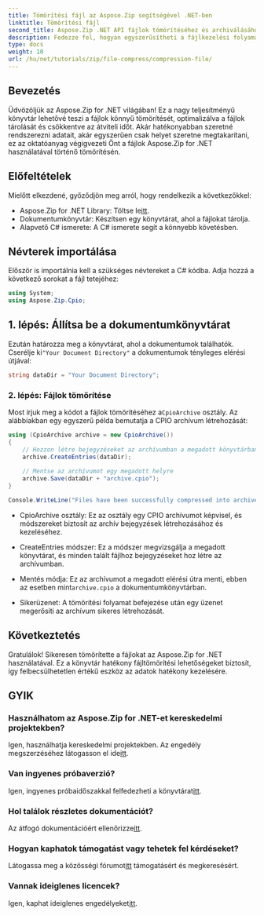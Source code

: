 ```yaml
---
title: Tömörítési fájl az Aspose.Zip segítségével .NET-ben
linktitle: Tömörítési fájl
second_title: Aspose.Zip .NET API fájlok tömörítéséhez és archiválásához
description: Fedezze fel, hogyan egyszerűsítheti a fájlkezelési folyamatot az Aspose.Zip for .NET segítségével. Ez a részletes útmutató végigvezeti a fájlok tömörítésének lépésein.
type: docs
weight: 10
url: /hu/net/tutorials/zip/file-compress/compression-file/
---
```

## Bevezetés

Üdvözöljük az Aspose.Zip for .NET világában! Ez a nagy teljesítményű könyvtár lehetővé teszi a fájlok könnyű tömörítését, optimalizálva a fájlok tárolását és csökkentve az átviteli időt. Akár hatékonyabban szeretné rendszerezni adatait, akár egyszerűen csak helyet szeretne megtakarítani, ez az oktatóanyag végigvezeti Önt a fájlok Aspose.Zip for .NET használatával történő tömörítésén.

## Előfeltételek

Mielőtt elkezdené, győződjön meg arról, hogy rendelkezik a következőkkel:

-  Aspose.Zip for .NET Library: Töltse le[itt](https://releases.aspose.com/zip/net/).
- Dokumentumkönyvtár: Készítsen egy könyvtárat, ahol a fájlokat tárolja.
- Alapvető C# ismerete: A C# ismerete segít a könnyebb követésben.

## Névterek importálása

Először is importálnia kell a szükséges névtereket a C# kódba. Adja hozzá a következő sorokat a fájl tetejéhez:

```csharp
using System;
using Aspose.Zip.Cpio;
```

## 1. lépés: Állítsa be a dokumentumkönyvtárat

Ezután határozza meg a könyvtárat, ahol a dokumentumok találhatók. Cserélje ki`"Your Document Directory"` a dokumentumok tényleges elérési útjával:

```csharp
string dataDir = "Your Document Directory";
```

### 2. lépés: Fájlok tömörítése

 Most írjuk meg a kódot a fájlok tömörítéséhez a`CpioArchive` osztály. Az alábbiakban egy egyszerű példa bemutatja a CPIO archívum létrehozását:

```csharp
using (CpioArchive archive = new CpioArchive())
{
    // Hozzon létre bejegyzéseket az archívumban a megadott könyvtárban lévő fájlok alapján
    archive.CreateEntries(dataDir);
    
    // Mentse az archívumot egy megadott helyre
    archive.Save(dataDir + "archive.cpio");
}

Console.WriteLine("Files have been successfully compressed into archive.cpio!");
```

- CpioArchive osztály: Ez az osztály egy CPIO archívumot képvisel, és módszereket biztosít az archív bejegyzések létrehozásához és kezeléséhez.
  
- CreateEntries módszer: Ez a módszer megvizsgálja a megadott könyvtárat, és minden talált fájlhoz bejegyzéseket hoz létre az archívumban.
  
-  Mentés módja: Ez az archívumot a megadott elérési útra menti, ebben az esetben mint`archive.cpio` a dokumentumkönyvtárban.
  
- Sikerüzenet: A tömörítési folyamat befejezése után egy üzenet megerősíti az archívum sikeres létrehozását.

## Következtetés

Gratulálok! Sikeresen tömörítette a fájlokat az Aspose.Zip for .NET használatával. Ez a könyvtár hatékony fájltömörítési lehetőségeket biztosít, így felbecsülhetetlen értékű eszköz az adatok hatékony kezelésére.

## GYIK

### Használhatom az Aspose.Zip for .NET-et kereskedelmi projektekben?
 Igen, használhatja kereskedelmi projektekben. Az engedély megszerzéséhez látogasson el ide[itt](https://purchase.conholdate.com/buy).

### Van ingyenes próbaverzió?
 Igen, ingyenes próbaidőszakkal felfedezheti a könyvtárat[itt](https://releases.aspose.com/).

### Hol találok részletes dokumentációt?
 Az átfogó dokumentációért ellenőrizze[itt](https://reference.aspose.com/zip/net/).

### Hogyan kaphatok támogatást vagy tehetek fel kérdéseket?
 Látogassa meg a közösségi fórumot[itt](https://forum.aspose.com/c/zip/37) támogatásért és megkeresésért.

### Vannak ideiglenes licencek?
 Igen, kaphat ideiglenes engedélyeket[itt](https://purchase.conholdate.com/temporary-license/).